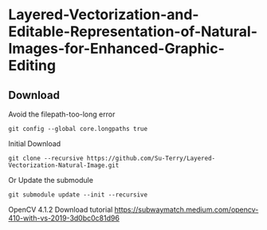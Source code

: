 # Layered-Vectorization-and-Editable-Representation-of-Natural-Images-for-Enhanced-Graphic-Editing

## Download
Avoid the filepath-too-long error
```
git config --global core.longpaths true
```

Initial Download
```
git clone --recursive https://github.com/Su-Terry/Layered-Vectorization-Natural-Image.git
```

Or Update the submodule
```
git submodule update --init --recursive
```
OpenCV 4.1.2 Download tutorial
https://subwaymatch.medium.com/opencv-410-with-vs-2019-3d0bc0c81d96
